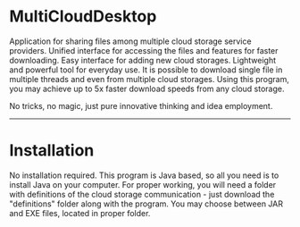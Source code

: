 MultiCloudDesktop
=================

Application for sharing files among multiple cloud storage service providers.
Unified interface for accessing the files and features for faster downloading.
Easy interface for adding new cloud storages.
Lightweight and powerful tool for everyday use.
It is possible to download single file in multiple threads and even from multiple cloud storages.
Using this program, you may achieve up to 5x faster download speeds from any cloud storage.

No tricks, no magic, just pure innovative thinking and idea employment.

---------------

Installation
============

No installation required. This program is Java based, so all you need is to install Java on your computer.
For proper working, you will need a folder with definitions of the cloud storage communication - just download the "definitions" folder along with the program.
You may choose between JAR and EXE files, located in proper folder.